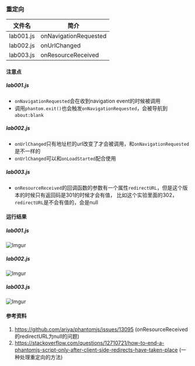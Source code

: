 ### 重定向

|文件名|简介|
|---|---|
|lab001.js|onNavigationRequested|
|lab002.js|onUrlChanged|
|lab003.js|onResourceReceived|

#### 注意点
##### lab001.js
 - `onNavigationRequested`会在收到navigation event的时候被调用
 - 调用`phantom.exit()`也会触发`onNavigationRequested`，会被导航到`about:blank`

##### lab002.js
 - `onUrlChanged`只有地址栏的url改变了才会被调用，和`onNavigationRequested`是不一样的
 - `onUrlChanged`可以和`onLoadStarted`配合使用

##### lab003.js
 - `onResourceReceived`的回调函数的参数有一个属性`redirectURL`，但是这个版本的时候只有返回码是301的时候才会有值，
 比如这个实验里面的302，`redirectURL`是不会有值的，会是null

#### 运行结果
##### lab001.js
![Imgur](https://i.imgur.com/HJ7Hz88.png)

##### lab002.js
![Imgur](https://i.imgur.com/haDhaXT.png)

##### lab003.js
![Imgur](https://i.imgur.com/Gsemcox.png)


#### 参考资料
1. https://github.com/ariya/phantomjs/issues/13095 (onResourceReceived的redirectURL为null的问题)
2. https://stackoverflow.com/questions/12710721/how-to-end-a-phantomjs-script-only-after-client-side-redirects-have-taken-place (一种处理重定向的方法)